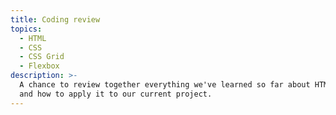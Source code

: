 ```yaml
---
title: Coding review
topics:
  - HTML
  - CSS
  - CSS Grid
  - Flexbox
description: >-
  A chance to review together everything we've learned so far about HTML & CSS
  and how to apply it to our current project.
---
```

